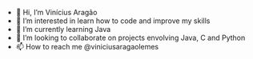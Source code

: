 - 👋 Hi, I’m Vinícius Aragão
- 👀 I’m interested in learn how to code and improve my skills 
- 🌱 I’m currently learning Java
- 💞️ I’m looking to collaborate on projects envolving Java, C and Python
- 📫 How to reach me @viniciusaragaolemes

<!---
ViniciusAragSilva/ViniciusAragSilva is a ✨ special ✨ repository because its `README.md` (this file) appears on your GitHub profile.
You can click the Preview link to take a look at your changes.
--->
